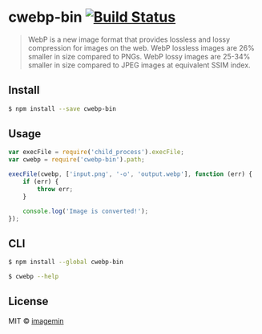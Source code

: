 # cwebp-bin [![Build Status](http://img.shields.io/travis/imagemin/cwebp-bin.svg?style=flat)](http://travis-ci.org/imagemin/cwebp-bin)

> WebP is a new image format that provides lossless and lossy compression for images on the web. WebP lossless images are 26% smaller in size compared to PNGs. WebP lossy images are 25-34% smaller in size compared to JPEG images at equivalent SSIM index.


## Install

```sh
$ npm install --save cwebp-bin
```


## Usage

```js
var execFile = require('child_process').execFile;
var cwebp = require('cwebp-bin').path;

execFile(cwebp, ['input.png', '-o', 'output.webp'], function (err) {
	if (err) {
		throw err;
	}

	console.log('Image is converted!');
});
```


## CLI

```sh
$ npm install --global cwebp-bin
```

```sh
$ cwebp --help
```


## License

MIT © [imagemin](https://github.com/imagemin)
